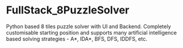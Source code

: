 # FullStack_8PuzzleSolver
Python based 8 tiles puzzle solver with UI and Backend. Completely customisable starting position and supports many artificial intelligence based solving strategies - A*, IDA*, BFS, DFS, IDDFS, etc.

